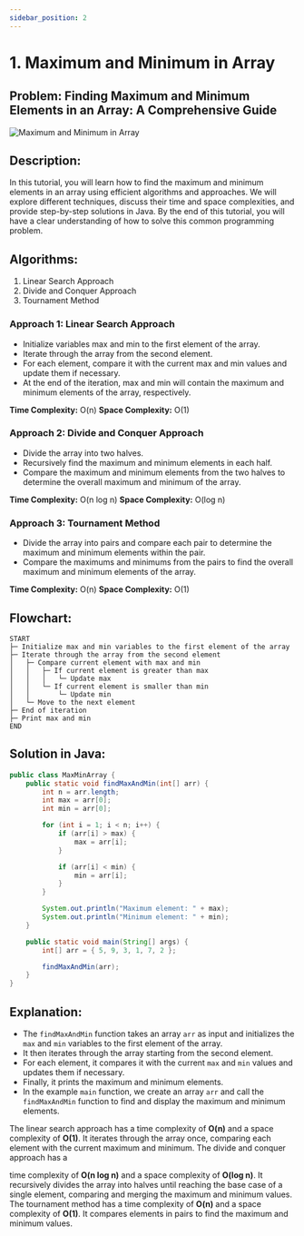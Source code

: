 ```yaml
---
sidebar_position: 2
---
```


# 1. Maximum and Minimum in Array

## Problem: Finding Maximum and Minimum Elements in an Array: A Comprehensive Guide

![Maximum and Minimum in Array](./img/max-min.png)

## Description:
In this tutorial, you will learn how to find the maximum and minimum elements in an array using efficient algorithms and approaches. We will explore different techniques, discuss their time and space complexities, and provide step-by-step solutions in Java. By the end of this tutorial, you will have a clear understanding of how to solve this common programming problem.

## Algorithms:
1. Linear Search Approach
2. Divide and Conquer Approach
3. Tournament Method

### Approach 1: Linear Search Approach
- Initialize variables max and min to the first element of the array.
- Iterate through the array from the second element.
- For each element, compare it with the current max and min values and update them if necessary.
- At the end of the iteration, max and min will contain the maximum and minimum elements of the array, respectively.

**Time Complexity:** O(n)
**Space Complexity:** O(1)

### Approach 2: Divide and Conquer Approach
- Divide the array into two halves.
- Recursively find the maximum and minimum elements in each half.
- Compare the maximum and minimum elements from the two halves to determine the overall maximum and minimum of the array.

**Time Complexity:** O(n log n)
**Space Complexity:** O(log n)

### Approach 3: Tournament Method
- Divide the array into pairs and compare each pair to determine the maximum and minimum elements within the pair.
- Compare the maximums and minimums from the pairs to find the overall maximum and minimum elements of the array.

**Time Complexity:** O(n)
**Space Complexity:** O(1)

## Flowchart:
```
START
├─ Initialize max and min variables to the first element of the array
├─ Iterate through the array from the second element
│   ├─ Compare current element with max and min
│   │   ├─ If current element is greater than max
│   │   │   └─ Update max
│   │   └─ If current element is smaller than min
│   │       └─ Update min
│   └─ Move to the next element
├─ End of iteration
├─ Print max and min
END

```

## Solution in Java:
```java title="MaxMinArray.java"
public class MaxMinArray {
    public static void findMaxAndMin(int[] arr) {
        int n = arr.length;
        int max = arr[0];
        int min = arr[0];

        for (int i = 1; i < n; i++) {
            if (arr[i] > max) {
                max = arr[i];
            }

            if (arr[i] < min) {
                min = arr[i];
            }
        }

        System.out.println("Maximum element: " + max);
        System.out.println("Minimum element: " + min);
    }

    public static void main(String[] args) {
        int[] arr = { 5, 9, 3, 1, 7, 2 };

        findMaxAndMin(arr);
    }
}
```

## Explanation:
- The `findMaxAndMin` function takes an array `arr` as input and initializes the `max` and `min` variables to the first element of the array.
- It then iterates through the array starting from the second element.
- For each element, it compares it with the current `max` and `min` values and updates them if necessary.
- Finally, it prints the maximum and minimum elements.
- In the example `main` function, we create an array `arr` and call the `findMaxAndMin` function to find and display the maximum and minimum elements.

The linear search approach has a time complexity of **O(n)** and a space complexity of **O(1)**. It iterates through the array once, comparing each element with the current maximum and minimum. The divide and conquer approach has a

 time complexity of **O(n log n)** and a space complexity of **O(log n)**. It recursively divides the array into halves until reaching the base case of a single element, comparing and merging the maximum and minimum values. The tournament method has a time complexity of **O(n)** and a space complexity of **O(1)**. It compares elements in pairs to find the maximum and minimum values.